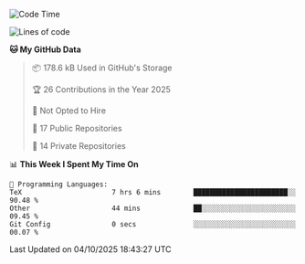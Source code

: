 <!--START_SECTION:waka-->
![Code Time](http://img.shields.io/badge/Code%20Time-1%2C140%20hrs%2030%20mins-blue)

![Lines of code](https://img.shields.io/badge/From%20Hello%20World%20I%27ve%20Written-225.4%20thousand%20lines%20of%20code-blue)

**🐱 My GitHub Data** 

> 📦 178.6 kB Used in GitHub's Storage 
 > 
> 🏆 26 Contributions in the Year 2025
 > 
> 🚫 Not Opted to Hire
 > 
> 📜 17 Public Repositories 
 > 
> 🔑 14 Private Repositories 
 > 
📊 **This Week I Spent My Time On** 

```text
💬 Programming Languages: 
TeX                      7 hrs 6 mins        ███████████████████████░░   90.48 % 
Other                    44 mins             ██░░░░░░░░░░░░░░░░░░░░░░░   09.45 % 
Git Config               0 secs              ░░░░░░░░░░░░░░░░░░░░░░░░░   00.07 % 
```


 Last Updated on 04/10/2025 18:43:27 UTC
<!--END_SECTION:waka-->

